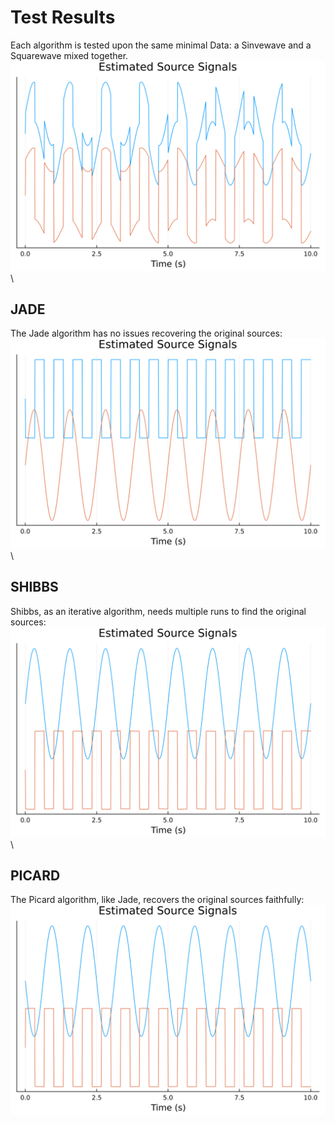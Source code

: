 # Test Results

Each algorithm is tested upon the same minimal Data: a Sinvewave and a Squarewave mixed together.
![Mixed Testdata](media/jumbled.svg) \

## JADE
The Jade algorithm has no issues recovering the original sources:
![Jade Recovery](media/jade_out.svg) \

## SHIBBS
Shibbs, as an iterative algorithm, needs multiple runs to find the original sources:
![Shibbs Recovery](media/shibbs_out.svg) \

## PICARD
The Picard algorithm, like Jade, recovers the original sources faithfully:
![Picard Recovery](media/picard_out.svg)